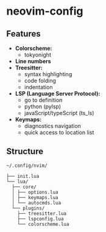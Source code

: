 # neovim-config

## Features

- **Colorscheme:** 
    - tokyonight
- **Line numbers**
- **Treesitter:** 
    - syntax highlighting
    - code folding
    - indentation
- **LSP (Language Server Protocol):** 
    - go to definition  
    - python (pylsp)
    - javaScript/typeScript (ts_ls)
- **Keymaps:**  
    - diagnostics navigation
    - quick access to location list

## Structure
`~/.config/nvim/`
```
├── init.lua
└── lua/
  ├── core/
  │ ├── options.lua 
  │ ├── keymaps.lua 
  │ └── autocmds.lua 
  └── plugins/
    ├── treesitter.lua
    ├── lspconfig.lua
    └── colorscheme.lua
```
